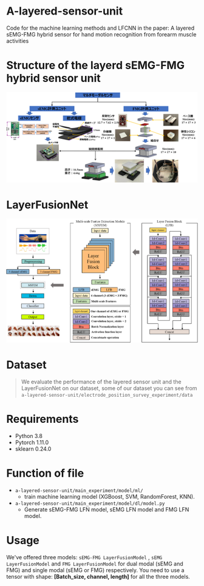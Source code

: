 # A-layered-sensor-unit
Code for the machine learning methods and LFCNN in the paper: A layered sEMG-FMG hybrid sensor for hand motion recognition from forearm muscle activities
# Structure of the layerd sEMG-FMG hybrid sensor unit
![overall structure](figure/the-layered-sensor-unit.png)
# LayerFusionNet
![overall structure](figure/layerfusionnet.png)

# Dataset

>We evaluate the performance of the layered sensor unit and the LayerFusionNet on our dataset, some of our dataset you can see from `a-layered-sensor-unit/electrode_position_survey_experiment/data`

# Requirements

* Python 3.8
* Pytorch 1.11.0
* sklearn 0.24.0


# Function of file

* `a-layered-sensor-unit/main_experiment/model/ml/`
  * train machine learning model (XGBoost, SVM, RandomForest, KNN).
* `a-layered-sensor-unit/main_experiment/model/dl/model.py`
  * Generate sEMG-FMG LFN model, sEMG LFN model and FMG LFN model.

# Usage
We've offered three models:  `sEMG-FMG LayerFusionModel` , `sEMG LayerFusionModel` and `FMG LayerFusionModel` for dual modal (sEMG and FMG) and single modal (sEMG or FMG) respectively.
You need to use a tensor with shape: **[Batch_size, channel, length]** for all the three models.
